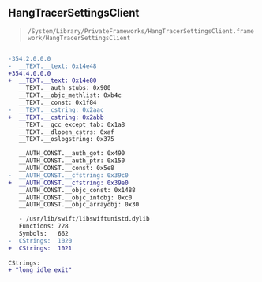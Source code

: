 ## HangTracerSettingsClient

> `/System/Library/PrivateFrameworks/HangTracerSettingsClient.framework/HangTracerSettingsClient`

```diff

-354.2.0.0.0
-  __TEXT.__text: 0x14e48
+354.4.0.0.0
+  __TEXT.__text: 0x14e80
   __TEXT.__auth_stubs: 0x900
   __TEXT.__objc_methlist: 0xb4c
   __TEXT.__const: 0x1f84
-  __TEXT.__cstring: 0x2aac
+  __TEXT.__cstring: 0x2abb
   __TEXT.__gcc_except_tab: 0x1a8
   __TEXT.__dlopen_cstrs: 0xaf
   __TEXT.__oslogstring: 0x375

   __AUTH_CONST.__auth_got: 0x490
   __AUTH_CONST.__auth_ptr: 0x150
   __AUTH_CONST.__const: 0x5e8
-  __AUTH_CONST.__cfstring: 0x39c0
+  __AUTH_CONST.__cfstring: 0x39e0
   __AUTH_CONST.__objc_const: 0x1488
   __AUTH_CONST.__objc_intobj: 0xc0
   __AUTH_CONST.__objc_arrayobj: 0x30

   - /usr/lib/swift/libswiftunistd.dylib
   Functions: 728
   Symbols:   662
-  CStrings:  1020
+  CStrings:  1021
 
CStrings:
+ "long idle exit"

```

